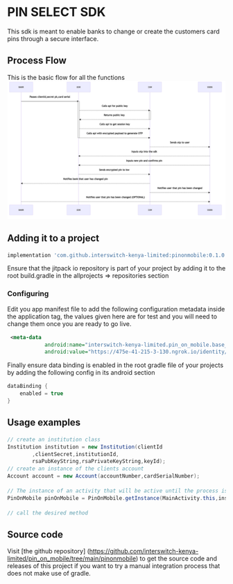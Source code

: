 # PIN SELECT SDK

This sdk is meant to enable banks to change or create the customers card pins through a secure interface.

## Process Flow

This is the basic flow for all the functions
![img.png](img.png)

## Adding it to a project
```groovy
implementation 'com.github.interswitch-kenya-limited:pinonmobile:0.1.0'
```

Ensure that the jitpack io repository is part of your project by adding it to the root build.gradle in the allprojects => repositories section

### Configuring
Edit you app manifest file to add the following configuration metadata inside the application tag, the values given here are for test and you will need to change them once you are ready to go live.

```xml
 <meta-data
            android:name="interswitch-kenya-limited.pin_on_mobile.base_url"
            android:value="https://475e-41-215-3-130.ngrok.io/identity/api/v1/"/>
```
Finally ensure data binding is enabled in the root gradle file of your projects by adding the following config in its android section

```groovy
dataBinding {
    enabled = true
}
```

## Usage examples
```java
// create an institution class
Institution institution = new Institution(clientId
        ,clientSecret,institutionId,
        rsaPubKeyString,rsaPrivateKeyString,keyId);
// create an instance of the clients account
Account account = new Account(accountNumber,cardSerialNumber);

// The instance of an activity that will be active until the process is completed
PinOnMobile pinOnMobile = PinOnMobile.getInstance(MainActivity.this,institution,account);

// call the desired method

```

## Source code

Visit [the github repository] (https://github.com/interswitch-kenya-limited/pin_on_mobile/tree/main/pinonmobile) to get the source code and releases of this project if you want to try a manual integration process that does not make use of gradle.